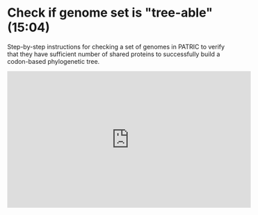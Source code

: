 # Check if genome set is "tree-able" (15:04)

Step-by-step instructions for checking a set of genomes in PATRIC to verify that they have sufficient number of shared proteins to successfully build a codon-based phylogenetic tree.

<iframe width="560" height="315" src="https://www.youtube.com/embed/CVLFKdf0grA" frameborder="0" allow="accelerometer; autoplay; encrypted-media; gyroscope; picture-in-picture" allowfullscreen></iframe>
